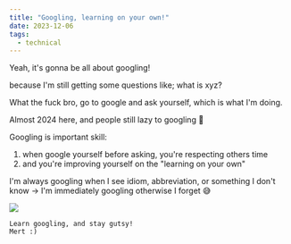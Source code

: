 ```yaml
---
title: "Googling, learning on your own!"
date: 2023-12-06
tags:
  - technical
---
```


Yeah, it's gonna be all about googling!

because I'm still getting some questions like; what is xyz?

What the fuck bro, go to google and ask yourself, which is what I'm doing.

Almost 2024 here, and people still lazy to googling 🥲

Googling is important skill:
1. when google yourself before asking, you're respecting others time
2. and you're improving yourself on the "learning on your own"

I'm always googling when I see idiom, abbreviation, or something I don't know -> I'm immediately googling otherwise I forget 😅

![](https://s3.amazonaws.com/rails-camp-tutorials/blog/programming+memes/programming-or-googling.jpg)
 
```poetry
Learn googling, and stay gutsy!
Mert :)
```










